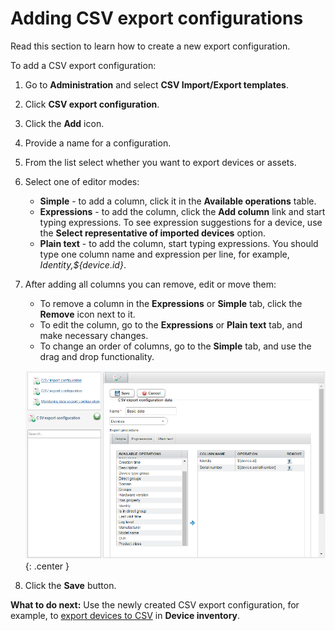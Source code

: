 # Adding CSV export configurations

Read this section to learn how to create a new export configuration.

To add a CSV export configuration:

1. Go to **Administration** and select **CSV Import/Export templates**.
2. Click **CSV export configuration**.
3. Click the **Add** icon.
4. Provide a name for a configuration.
5. From the list select whether you want to export devices or assets.
6. Select one of editor modes:

    * **Simple** - to add a column, click it in the **Available operations** table.
    * **Expressions** - to add the column, click the **Add column** link and start typing expressions. To see expression suggestions for a device, use the **Select representative of imported devices** option.
    * **Plain text** - to add the column, start typing expressions. You should type one column name and expression per line, for example, *Identity,${device.id}*.

7. After adding all columns you can remove, edit or move them:

    * To remove a column in the **Expressions** or **Simple** tab, click the **Remove** icon next to it.
    * To edit the column, go to the **Expressions** or **Plain text** tab, and make necessary changes.
    * To change an order of columns, go to the **Simple** tab, and use the drag and drop functionality.

    ![Adding CSV export configurations](images/adding_new_CSV_export_configuration.png "Adding CSV export configurations"){: .center }

8. Click the **Save** button.

**What to do next:** Use the newly created CSV export configuration, for example, to [export devices to CSV](../../../DM_Exporting_devices_to_CSV.html) in **Device inventory**.

